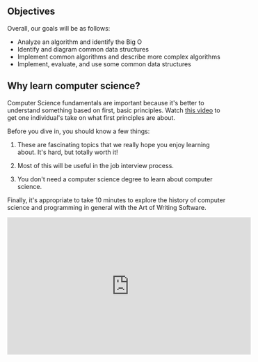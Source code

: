 ## Objectives

Overall, our goals will be as follows:

- Analyze an algorithm and identify the Big O
- Identify and diagram common data structures
- Implement common algorithms and describe more complex algorithms
- Implement, evaluate, and use some common data structures

## Why learn computer science?

Computer Science fundamentals are important because it's better to understand something based on first, basic principles. Watch [this video](https://www.youtube.com/watch?v=L-s_3b5fRd8&t=22m38s) to get one individual's take on what first principles are about.

Before you dive in, you should know a few things:

1. These are fascinating topics that we really hope you enjoy learning about. It's hard, but totally worth it!

1. Most of this will be useful in the job interview process.

1. You don't need a computer science degree to learn about computer science.

Finally, it's appropriate to take 10 minutes to explore the history of computer science and programming in general with the Art of Writing Software.

<iframe width="560" height="315" src="https://www.youtube.com/embed/QdVFvsCWXrA" frameborder="0" allowfullscreen></iframe>
